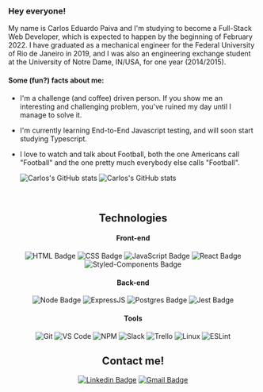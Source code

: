 ### Hey everyone!

My name is Carlos Eduardo Paiva and I'm studying to become a Full-Stack Web Developer, which is expected to happen by the beginning of February 2022.
I have graduated as a mechanical engineer for the Federal University of Rio de Janeiro in 2019, and I was also an engineering exchange student at the University of Notre Dame, IN/USA, for one year (2014/2015).

#### Some (fun?) facts about me:

- I'm a challenge (and coffee) driven person. If you show me an interesting and challenging problem, you've ruined my day until I manage to solve it.
- I'm currently learning End-to-End Javascript testing, and will soon start studying Typescript.
- I love to watch and talk about Football, both the one Americans call "Football" and the one pretty much everybody else calls "Football".

  ![Carlos's GitHub stats](https://github-readme-stats.vercel.app/api?username=CarlosEFPaiva&show_icons=true&count_private=true&hide=stars,issues)
  ![Carlos's GitHub stats](https://github-readme-stats.vercel.app/api/top-langs/?username=CarlosEFPaiva&show_icons=true&layout=compact)

<br>

<div align="center">

## Technologies

#### **Front-end**

![HTML Badge](https://img.shields.io/badge/HTML5-E34F26?style=for-the-badge&logo=html5&logoColor=white)
![CSS Badge](https://img.shields.io/badge/CSS3-1572B6?style=for-the-badge&logo=css3&logoColor=white)
![JavaScript Badge](https://img.shields.io/badge/JavaScript-323330?style=for-the-badge&logo=javascript&logoColor=F7DF1E)
![React Badge](https://img.shields.io/badge/React-20232A?style=for-the-badge&logo=react&logoColor=61DAFB)
![Styled-Components Badge](https://img.shields.io/badge/styled--components-DB7093?style=for-the-badge&logo=styled-components&logoColor=white)

#### **Back-end**

![Node Badge](https://img.shields.io/badge/Node.js-339933?style=for-the-badge&logo=nodedotjs&logoColor=white)
![ExpressJS](https://img.shields.io/badge/Express.js-000000?style=for-the-badge&logo=express&logoColor=white)
![Postgres Badge](https://img.shields.io/badge/PostgreSQL-316192?style=for-the-badge&logo=postgresql&logoColor=white)
![Jest Badge](https://img.shields.io/badge/Jest-C21325?style=for-the-badge&logo=jest&logoColor=white)

#### **Tools**

![Git](https://img.shields.io/badge/Git-F05032?style=for-the-badge&logo=git&logoColor=white)
![VS Code](https://img.shields.io/badge/VS_Code-0078D4?style=for-the-badge&logo=visual%20studio%20code&logoColor=white)
![NPM](https://img.shields.io/badge/NPM-FFF?style=for-the-badge&logo=npm)
![Slack](https://img.shields.io/badge/Slack-4A154B?style=for-the-badge&logo=slack&logoColor=white)
![Trello](https://img.shields.io/badge/Trello-0079BF?style=for-the-badge&logo=trello&logoColor=white)
![Linux](https://img.shields.io/badge/Linux-4EAA25?style=for-the-badge&logo=linux&logoColor=white)
![ESLint](https://img.shields.io/badge/ESLint-7c7ce9?style=for-the-badge&logo=ESLint)

## Contact me!

[![Linkedin Badge](https://img.shields.io/badge/-LinkedIn-blue?style=for-the-badge&logo=Linkedin&logoColor=white&link=https://www.linkedin.com/in/carlos-eduardo-fernandes-paiva-3911a2119//)](https://www.linkedin.com/in/carlos-eduardo-fernandes-paiva-3911a2119//)
[![Gmail Badge](https://img.shields.io/badge/Gmail-D14836?style=for-the-badge&logo=gmail&logoColor=white)](mailto:carlosedufpaiva@poli.ufrj.br)

</div>
